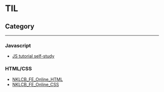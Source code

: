 # TIL
 
## Category

---
### Javascript
- [JS tutorial self-study](./Javascript/JS_tutorial.md)

### HTML/CSS
- [NKLCB_FE_Online_HTML](/HTML/NKLCB_FE_HTML.md)
- [NKLCB_FE_Online_CSS](/CSS/NKLCB_FE_CSS.md)